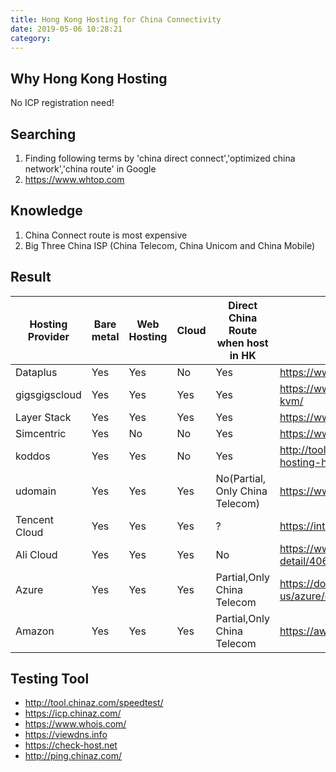 ```yaml
---
title: Hong Kong Hosting for China Connectivity
date: 2019-05-06 10:28:21
category:
---
```


## Why Hong Kong Hosting

No ICP registration need!

## Searching

1. Finding following terms by 'china direct connect','optimized china network','china route' in Google
2. https://www.whtop.com

## Knowledge

1. China Connect route is most expensive
2. Big Three China ISP (China Telecom, China Unicom and China Mobile)

## Result

| Hosting Provider | Bare metal | Web Hosting | Cloud | Direct China Route when host in HK | Website                                                                        | Price  | Reliability | Developer Orientated |
| ---------------- | ---------- | ----------- | ----- | ---------------------------------- | ------------------------------------------------------------------------------ | ------ | ----------- | -------------------- |
| Dataplus         | Yes        | Yes         | No    | Yes                                | https://www.dataplugs.com/en/                                                  | Medium | High        | Medium               |
| gigsgigscloud    | Yes        | Yes         | Yes   | Yes                                | https://www.gigsgigscloud.com/hongkong-cloud-vps-kvm/                          | Low    | High        | High                 |
| Layer Stack      | Yes        | Yes         | Yes   | Yes                                | https://www.layerstack.com                                                     | Medium | Medium      | High                 |
| Simcentric       | Yes        | No          | No    | Yes                                | https://www.simcentric.com/tc/                                                 | Medium | Medium      | Low                  |
| koddos           | Yes        | Yes         | No    | Yes                                | http://tool.chinaz.com/speedtest/https://koddos.net/web-hosting-hong-kong.html | Medium | Medium      | Low                  |
| udomain          | Yes        | Yes         | Yes   | No(Partial, Only China Telecom)    | https://www.udomain.hk/tc/service/cloud-hosting/china                          | High   | Medium      | Low                  |
| Tencent Cloud    | Yes        | Yes         | Yes   | ?                                  | https://intl.cloud.tencent.com/global-infrastructure                           | Medium | High        | High                 |
| Ali Cloud        | Yes        | Yes         | Yes   | No                                 | https://www.alibabacloud.com/help/doc-detail/40654.htm                         | Medium | High        | High                 |
| Azure            | Yes        | Yes         | Yes   | Partial,Only China Telecom         | https://docs.microsoft.com/en-us/azure/expressroute/expressroute-locations     | Medium | High        | High                 |
| Amazon           | Yes        | Yes         | Yes   | Partial,Only China Telecom         | https://aws.amazon.com/                                                        | Medium | High        | High                 |

## Testing Tool

* http://tool.chinaz.com/speedtest/
* https://icp.chinaz.com/
* https://www.whois.com/
* https://viewdns.info
* https://check-host.net
* http://ping.chinaz.com/